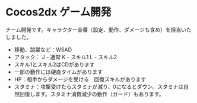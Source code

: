 # Cocos2dx ゲーム開発

チーム開発です。キャラクター全番（設定、動作、ダメージも含め）を担当いたしました。

* 移動、跳躍など：WSAD
* アタック：
  J - 通常
  K - スキル1
  L - スキル2
* スキル1とスキル2はCDがあります
* 一部の動作には硬直タイムがあります
* HP：相手からダメージを受ける　回復スキルがあります
* スタミナ：攻撃受けたらスタミナが減り、0になるとダウン。スタミナは自然回復します。スタミナ消費減少の動作（ガード）もあります。
